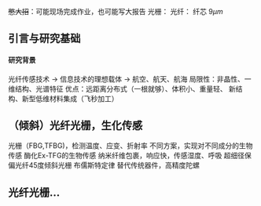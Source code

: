 ~~憋大招~~：可能现场完成作业，也可能写大报告
光栅：
光纤：
    纤芯 9$\mu m$
## 引言与研究基础
#### 研究背景
光纤传感技术 -> 信息技术的理想载体
            -> 航空、航天、航海
局限性：非晶性、一维结构、光谱特征
优点：远距离分布式（一根就够）、体积小、重量轻、
新结构、新型低维材料集成（飞秒加工）
## （倾斜）光纤光栅，生化传感


光栅（FBG,TFBG)，检测温度、应变、折射率
不同方案，实现对不同成分的生物传感
酶化Ex-TFG的生物传感
    纳米纤维包裹，响应快，传感湿度、呼吸
超细径保偏光纤45度倾斜光栅
    布儒斯特定律
    替代传统器件，高精度陀螺

## 光纤光栅...
